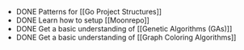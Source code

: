 - DONE Patterns for [[Go Project Structures]]
- DONE Learn how to setup [[Moonrepo]]
- DONE Get a basic understanding of [[Genetic Algorithms (GAs)]]
- DONE Get a basic understanding of [[Graph Coloring Algorithms]]